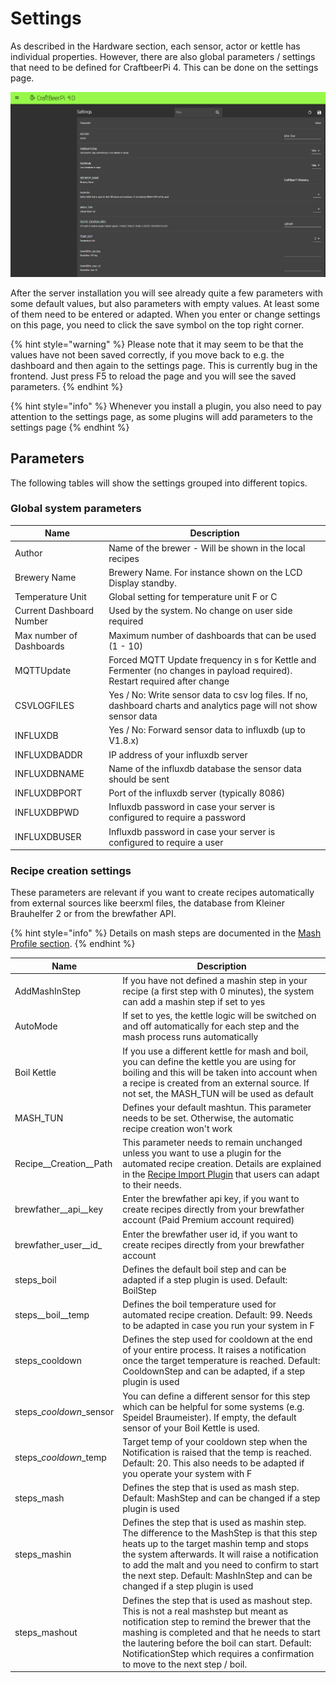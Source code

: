 # Settings

As described in the Hardware section, each sensor, actor or kettle has individual properties. However, there are also global parameters / settings that need to be defined for CraftbeerPi 4. This can be done on the settings page.&#x20;

![](../../.gitbook/assets/cbpi4-settings.png)

After the server installation you will see already quite a few parameters with some default values, but also parameters with empty values. At least some of them need to be entered or adapted. When you enter or change settings on this page, you need to click the save symbol on the top right corner.&#x20;

{% hint style="warning" %}
Please note that it may seem to be that the values have not been saved correctly, if you move back to e.g. the dashboard and then again to the settings page. This is currently bug in the frontend. Just press F5 to reload the page and you will see the saved parameters.
{% endhint %}

{% hint style="info" %}
Whenever you install a plugin, you also need to pay attention to the settings page, as some plugins will add parameters to the settings page
{% endhint %}

## Parameters

The following tables will show the settings grouped into different topics.

### Global system parameters

| Name                     | Description                                                  |
| ------------------------ | ------------------------------------------------------------ |
| Author                   | Name of the brewer - Will be shown in the local recipes      |
| Brewery Name             | Brewery Name. For instance shown on the LCD Display standby. |
| Temperature Unit         | Global setting for temperature unit F or C                   |
| Current Dashboard Number | Used by the system. No change on user side required          |
| Max number of Dashboards | Maximum number of dashboards that can be used (1 - 10)       |
| MQTTUpdate               | Forced MQTT Update frequency in s for Kettle and Fermenter (no changes in payload required). Restart required after change |
| CSVLOGFILES              | Yes / No: Write sensor data to csv log files. If no, dashboard charts and analytics page will not show sensor data |
| INFLUXDB                 | Yes / No: Forward sensor data to influxdb (up to V1.8.x)     |
| INFLUXDBADDR             | IP address of your influxdb server                           |
| INFLUXDBNAME             | Name of the influxdb database the sensor data should be sent |
| INFLUXDBPORT             | Port of the influxdb server (typically 8086)                 |
| INFLUXDBPWD              | Influxdb password in case your server is configured to require a password |
| INFLUXDBUSER             | Influxdb password in case your server is configured to require a user |


### Recipe creation settings

These parameters are relevant if you want to create recipes automatically from external sources like beerxml files, the database from Kleiner Brauhelfer 2 or from the brewfather API.

{% hint style="info" %}
Details on mash steps are documented in the [Mash Profile section](mash-profile.md).
{% endhint %}

| Name                      | Description                                                                                                                                                                                                                                                                                                                     |
| ------------------------- | ------------------------------------------------------------------------------------------------------------------------------------------------------------------------------------------------------------------------------------------------------------------------------------------------------------------------------- |
| AddMashInStep             | If you have not defined a mashin step in your recipe (a first step with 0 minutes), the system can add a mashin step if set to yes                                                                                                                                                                                              |
| AutoMode                  | If set to yes, the kettle logic will be switched on and off automatically for each step and the mash process runs automatically                                                                                                                                                                                                 |
| Boil Kettle               | If you use a different kettle for mash and boil, you can define the kettle you are using for boiling and this will be taken into account when a recipe is created from an external source. If not set, the MASH\_TUN will be used as default                                                                                    |
| MASH\_TUN                 | Defines your default mashtun. This parameter needs to be set. Otherwise, the automatic recipe creation won't work                                                                                                                                                                                                               |
| Recipe\__Creation\__Path  | This parameter needs to remain unchanged unless you want to use a plugin for the automated recipe creation. Details are explained in the [Recipe Import Plugin](https://github.com/avollkopf/cbpi4-RecipeImport) that users can adapt to their needs.                                                                           |
| brewfather\__api\__key    | Enter the brewfather api key, if you want to create recipes directly from your brewfather account (Paid Premium account required)                                                                                                                                                                                               |
| brewfather\_user_\_id_    | Enter the brewfather user id, if you want to create recipes directly from your brewfather account                                                                                                                                                                                                                               |
| steps\_boil               | Defines the default boil step and can be adapted if a step plugin is used. Default: BoilStep                                                                                                                                                                                                                                    |
| steps\__boil\__temp       | Defines the boil temperature used for automated recipe creation. Default: 99. Needs to be adapted in case you run your system in F                                                                                                                                                                                              |
| steps\_cooldown           | Defines the step used for cooldown at the end of your entire process. It raises a notification once the target temperature is reached. Default: CooldownStep and can be adapted, if a step plugin is used                                                                                                                       |
| steps\__cooldown_\_sensor | You can define a different sensor for this step which can be helpful for some systems (e.g. Speidel Braumeister). If empty, the default sensor of your Boil Kettle is used.                                                                                                                                                     |
| steps\__cooldown_\_temp   | Target temp of your cooldown step when the Notification is raised that the temp is reached. Default: 20. This also needs to be adapted if you operate your system with F                                                                                                                                                        |
| steps\_mash               | Defines the step that is used as mash step. Default: MashStep and can be changed if a step plugin is used                                                                                                                                                                                                                       |
| steps\_mashin             | Defines the step that is used as mashin step. The difference to the MashStep is that this step heats up to the target mashin temp and stops the system afterwards. It will raise a notification to add the malt and you need to confirm to start the next step. Default: MashInStep and can be changed if a step plugin is used |
| steps\_mashout            | Defines the step that is used as mashout step. This is not  a real mashstep but meant as notification step to remind the brewer that the mashing is completed and that he needs to start the lautering before the boil can start. Default: NotificationStep which requires a confirmation to move to the next step / boil.      |


